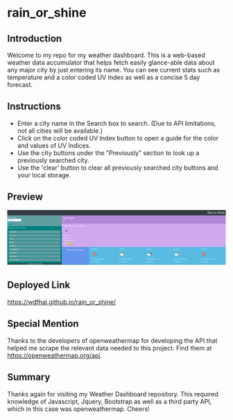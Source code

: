 # rain_or_shine

## Introduction

Welcome to my repo for my weather dashboard. This is a web-based weather data accumulator that helps fetch easily glance-able data about any major city by just entering its name. You can see current stats such as temperature and a color coded UV Index as well as a concise 5 day forecast.

## Instructions

- Enter a city name in the Search box to search. (Due to API limitations, not all cities will be available.)
- Click on the color coded UV Index button to open a guide for the color and values of UV Indices.
- Use the city buttons under the "Previously" section to look up a previously searched city.
- Use the 'clear' button to clear all previously searched city buttons and your local storage.

## Preview

<img src='./assets/preview2.png' alt='weather dashboard preview'>

## Deployed Link

https://wdfhai.github.io/rain_or_shine/

## Special Mention

Thanks to the developers of openweathermap for developing the API that helped me scrape the relevant data needed to this project. Find them at https://openweathermap.org/api.

## Summary

Thanks again for visiting my Weather Dashboard repository. This required knowledge of Javascript, Jquery, Bootstrap as well as a third party API, which in this case was openweathermap. Cheers!
